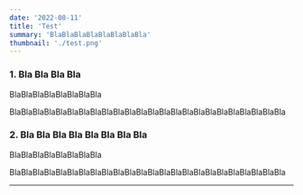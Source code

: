```yaml
---
date: '2022-08-11'
title: 'Test'
summary: 'BlaBlaBlaBlaBlaBlaBlaBla'
thumbnail: './test.png'
---
```


### 1. Bla Bla Bla Bla

BlaBlaBlaBlaBlaBlaBlaBla

BlaBlaBlaBlaBlaBlaBlaBlaBlaBlaBlaBlaBlaBlaBlaBlaBlaBlaBlaBlaBlaBlaBlaBla

### 2. Bla Bla Bla Bla Bla Bla Bla Bla

BlaBlaBlaBlaBlaBlaBlaBla

BlaBlaBlaBlaBlaBlaBlaBlaBlaBlaBlaBlaBlaBlaBlaBlaBlaBlaBlaBlaBlaBlaBlaBla

---
